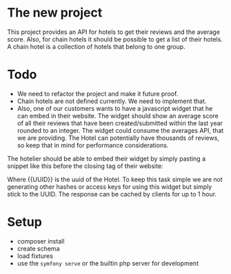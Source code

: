 # The new project  
This project provides an API for hotels to get their reviews and the average score.
Also, for chain hotels it should be possible to get a list of their hotels. A chain hotel is a collection of hotels that belong to one group.

# Todo
- We need to refactor the project and make it future proof. 
- Chain hotels are not defined currently. We need to implement that.
- Also, one of our customers wants to have a javascript widget that he can embed in their website.
  The widget should show an average score of all their reviews that have been created/submitted within the last year rounded to an integer. 
  The widget could consume the averages API, that we are providing. The Hotel can potentially have thousands of reviews, so keep that in mind for performance considerations.

The hotelier should be able to embed their widget by simply pasting a snippet like this before the closing </body> tag of their website:

<script src="http://host-of-the-app/widget/{{UUID}}.js"></script> 

Where {{UUID}} is the uuid of the Hotel. To keep this task simple we are not generating other hashes or access keys for using this widget but simply stick to the UUID.
The response can be cached by clients for up to 1 hour.

# Setup
- composer install
- create schema
- load fixtures
- use the `symfony serve` or the builtin php server for development
